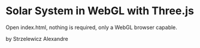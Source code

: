 # Solar System in WebGL with Three.js

Open index.html, nothing is required, only a WebGL browser capable.

by Strzelewicz Alexandre
